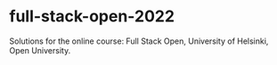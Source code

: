# full-stack-open-2022
Solutions for the online course: Full Stack Open, University of Helsinki, Open University.
